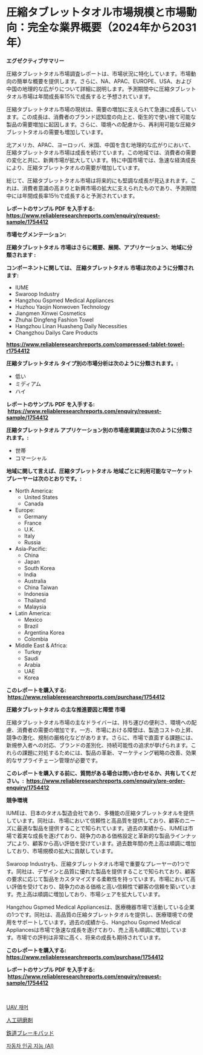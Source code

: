 <p><h1>圧縮タブレットタオル市場規模と市場動向：完全な業界概要（2024年から2031年）</h1></p><p><strong>エグゼクティブサマリー</strong></p>
<p><p>圧縮タブレットタオル市場調査レポートは、市場状況に特化しています。市場動向の簡単な概要を提供します。さらに、NA、APAC、EUROPE、USA、および中国の地理的な広がりについて詳細に説明します。予測期間中に圧縮タブレットタオル市場は年間成長率15%で成長すると予想されています。</p><p>圧縮タブレットタオル市場の現状は、需要の増加に支えられて急速に成長しています。この成長は、消費者のブランド認知度の向上と、衛生的で使い捨て可能な製品の需要増加に起因します。さらに、環境への配慮から、再利用可能な圧縮タブレットタオルの需要も増加しています。</p><p>北アメリカ、APAC、ヨーロッパ、米国、中国を含む地理的な広がりにおいて、圧縮タブレットタオル市場は成長を続けています。この地域では、消費者の需要の変化と共に、新興市場が拡大しています。特に中国市場では、急速な経済成長により、圧縮タブレットタオルの需要が増加しています。</p><p>総じて、圧縮タブレットタオル市場は将来的にも堅調な成長が見込まれます。これは、消費者意識の高まりと新興市場の拡大に支えられたものであり、予測期間中には年間成長率15％で成長すると予測されています。</p></p>
<p><strong>レポートのサンプル PDF を入手する: <a href="https://www.reliableresearchreports.com/enquiry/request-sample/1754412">https://www.reliableresearchreports.com/enquiry/request-sample/1754412</a></strong></p>
<p><strong>市場セグメンテーション:</strong></p>
<p><strong> 圧縮タブレットタオル 市場はさらに概要、展開、アプリケーション、地域に分類されます :</strong></p>
<p><strong>コンポーネントに関しては、 圧縮タブレットタオル 市場は次のように分類されます: &nbsp;</strong></p>
<p><ul><li>IUME</li><li>Swaroop Industry</li><li>Hangzhou Gspmed Medical Appliances</li><li>Huzhou Yaojin Nonwoven Technology</li><li>Jiangmen Xinwei Cosmetics</li><li>Zhuhai Dingfeng Fashion Towel</li><li>Hangzhou Linan Huasheng Daily Necessities</li><li>Changzhou Dailys Care Products</li></ul></p>
<p><strong><a href="https://www.reliableresearchreports.com/compressed-tablet-towel-r1754412">https://www.reliableresearchreports.com/compressed-tablet-towel-r1754412</a></strong></p>
<p><strong> 圧縮タブレットタオル タイプ別の市場分析は次のように分類されます。:</strong></p>
<p><ul><li>低い</li><li>ミディアム</li><li>ハイ</li></ul></p>
<p><strong>レポートのサンプル PDF を入手する: &nbsp;<a href="https://www.reliableresearchreports.com/enquiry/request-sample/1754412">https://www.reliableresearchreports.com/enquiry/request-sample/1754412</a></strong></p>
<p><strong> 圧縮タブレットタオル アプリケーション別の市場産業調査は次のように分類されます。:</strong></p>
<p><ul><li>世帯</li><li>コマーシャル</li></ul></p>
<p><strong>地域に関して言えば、圧縮タブレットタオル 地域ごとに利用可能なマーケットプレーヤーは次のとおりです。:</strong></p>
<p><ul>
    <li>
        North America:
        <ul>
            <li>United States</li>
            <li>Canada</li>
        </ul>
    </li>
    <li>
        Europe:
        <ul>
            <li>Germany</li>
            <li>France</li>
            <li>U.K.</li>
            <li>Italy</li>
            <li>Russia</li>
        </ul>
    </li>
    <li>
        Asia-Pacific:
        <ul>
            <li>China</li>
            <li>Japan</li>
            <li>South Korea</li>
            <li>India</li>
            <li>Australia</li>
            <li>China Taiwan</li>
            <li>Indonesia</li>
            <li>Thailand</li>
            <li>Malaysia</li>
        </ul>
    </li>
    <li>
        Latin America:
        <ul>
            <li>Mexico</li>
            <li>Brazil</li>
            <li>Argentina Korea</li>
            <li>Colombia</li>
        </ul>
    </li>
    <li>
        Middle East & Africa:
        <ul>
            <li>Turkey</li>
            <li>Saudi</li>
            <li>Arabia</li>
            <li>UAE</li>
            <li>Korea</li>
        </ul>
    </li>
    </ul></p>
<p><strong>このレポートを購入する: &nbsp;<a href="https://www.reliableresearchreports.com/purchase/1754412">https://www.reliableresearchreports.com/purchase/1754412</a></strong></p>
<p><strong>圧縮タブレットタオル の主な推進要因と障壁 市場</strong></p>
<p><p>圧縮タブレットタオル市場の主なドライバーは、持ち運びの便利さ、環境への配慮、消費者の需要の増加です。一方、市場における障壁は、製造コストの上昇、競争の激化、規制の厳格化などがあります。さらに、市場で直面する課題には、新規参入者への対応、ブランドの差別化、持続可能性の追求が挙げられます。これらの課題に対処するためには、製品の革新、マーケティング戦略の改善、効果的なサプライチェーン管理が必要です。</p></p>
<p><strong>このレポートを購入する前に、質問がある場合は問い合わせるか、共有してください。:&nbsp; <a href="https://www.reliableresearchreports.com/enquiry/pre-order-enquiry/1754412">https://www.reliableresearchreports.com/enquiry/pre-order-enquiry/1754412</a></strong></p>
<p><strong>競争環境</strong></p>
<p><p>IUMEは、日本のタオル製造会社であり、多機能の圧縮タブレットタオルを提供しています。同社は、市場において信頼性と高品質を提供しており、顧客のニーズに最適な製品を提供することで知られています。過去の実績から、IUMEは市場で着実な成長を遂げており、競争力のある価格設定と革新的な製品ラインナップにより、顧客から高い評価を受けています。過去数年間の売上高は順調に増加しており、市場規模の拡大に貢献しています。</p><p>Swaroop Industryも、圧縮タブレットタオル市場で重要なプレーヤーの1つです。同社は、デザインと品質に優れた製品を提供することで知られており、顧客の要求に応じて製品をカスタマイズする柔軟性を持っています。市場において高い評価を受けており、競争力のある価格と高い信頼性で顧客の信頼を築いています。売上高は順調に増加しており、市場シェアを拡大しています。</p><p>Hangzhou Gspmed Medical Appliancesは、医療機器市場で活動している企業の1つです。同社は、高品質の圧縮タブレットタオルを提供し、医療環境での使用をサポートしています。過去の成績から、Hangzhou Gspmed Medical Appliancesは市場で急速な成長を遂げており、売上高も順調に増加しています。市場での評判は非常に高く、将来の成長も期待されています。</p></p>
<p><strong>このレポートを購入する: &nbsp; <a href="https://www.reliableresearchreports.com/purchase/1754412">https://www.reliableresearchreports.com/purchase/1754412</a></strong></p>
<p><strong>レポートのサンプル PDF を入手する: &nbsp;<a href="https://www.reliableresearchreports.com/enquiry/request-sample/1754412">https://www.reliableresearchreports.com/enquiry/request-sample/1754412</a></strong><strong></strong></p>
<p>&nbsp;</p>
<p><p><a href="https://medium.com/@sandubujor71/uav-%EC%A0%9C%EC%95%B0%ED%8D%BC-%EC%8B%9C%EC%9E%A5-%EC%9D%B8%EC%82%AC%EC%9D%B4%ED%8A%B8-%EC%8B%9C%EC%9E%A5-%EB%8F%99%ED%96%A5-%EC%84%B1%EC%9E%A5-2024%EB%85%84%EB%B6%80%ED%84%B0-2031%EB%85%84%EA%B9%8C%EC%A7%80-%EC%98%88%EC%B8%A1%EB%90%9C-%EA%B2%83-c6e3204d1a61">UAV 재머</a></p><p><a href="https://medium.com/@raymanta28/%E4%BA%BA%E5%B7%A5%E7%A0%94%E7%A3%A8%E5%89%A4%E5%B8%82%E5%A0%B4-%E5%B8%82%E5%A0%B4cagr-%E5%B8%82%E5%A0%B4%E5%8B%95%E5%90%91-%E3%81%8A%E3%82%88%E3%81%B3%E6%88%90%E9%95%B7%E6%88%A6%E7%95%A5%E3%81%AB%E9%96%A2%E3%81%99%E3%82%8B%E6%B4%9E%E5%AF%9F-6e3c9001fddc">人工研磨剤</a></p><p><a href="https://medium.com/@anabelavenport7854/2024%E5%B9%B4%E3%81%8B%E3%82%892031%E5%B9%B4%E3%81%BE%E3%81%A7%E3%81%AE%E6%9C%9F%E9%96%93%E3%81%AE%E5%88%97%E8%BB%8A%E3%83%96%E3%83%AC%E3%83%BC%E3%82%AD%E3%83%91%E3%83%83%E3%83%89%E5%B8%82%E5%A0%B4%E5%88%86%E6%9E%90%E3%81%A8%E3%82%B5%E3%82%A4%E3%82%BA%E4%BA%88%E6%B8%AC-16d2172263a2">鉄道ブレーキパッド</a></p><p><a href="https://medium.com/@whitneymurphy1982/%EC%9E%90%EB%8F%99%EC%B0%A8-%EC%9D%B8%EA%B3%B5%EC%A7%80%EB%8A%A5-ai-%EC%8B%9C%EC%9E%A5-%EC%8B%9C%EC%9E%A5-cagr-%EC%8B%9C%EC%9E%A5-%ED%8A%B8%EB%A0%8C%EB%93%9C-%EB%B0%8F-%EC%84%B1%EC%9E%A5-%EC%A0%84%EB%9E%B5%EC%97%90-%EB%8C%80%ED%95%9C-%ED%86%B5%EC%B0%B0%EB%A0%A5-26ea90df0326">자동차 인공 지능 (AI)</a></p></p>
